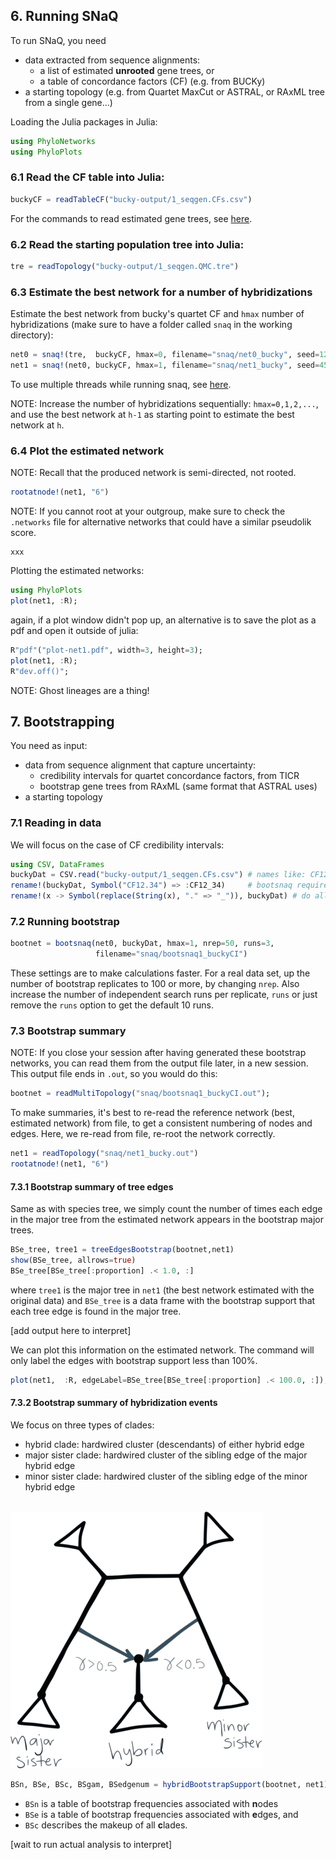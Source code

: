 





## 6. Running SNaQ

To run SNaQ, you need
- data extracted from sequence alignments:
  - a list of estimated **unrooted** gene trees, or
  - a table of concordance factors (CF) (e.g. from BUCKy)
- a starting topology (e.g. from Quartet MaxCut or ASTRAL, or RAxML tree from a single gene...)

Loading the Julia packages in Julia:
```julia
using PhyloNetworks
using PhyloPlots
```

### 6.1 Read the CF table into Julia:
```julia
buckyCF = readTableCF("bucky-output/1_seqgen.CFs.csv")
```

For the commands to read estimated gene trees, see [here]().

### 6.2 Read the starting population tree into Julia:
```julia
tre = readTopology("bucky-output/1_seqgen.QMC.tre")
```

### 6.3 Estimate the best network for a number of hybridizations
Estimate the best network from bucky's quartet CF and `hmax` number of hybridizations (make sure to have a folder called `snaq` in the working directory):
```julia
net0 = snaq!(tre,  buckyCF, hmax=0, filename="snaq/net0_bucky", seed=123)
net1 = snaq!(net0, buckyCF, hmax=1, filename="snaq/net1_bucky", seed=456)
```

To use multiple threads while running snaq, see [here]().

NOTE: Increase the number of hybridizations sequentially:
`hmax=0,1,2,...`, and use the best network at `h-1` as starting
point to estimate the best network at `h`.

### 6.4 Plot the estimated network

NOTE: Recall that the produced network is semi-directed, not rooted.
```julia
rootatnode!(net1, "6")
```

NOTE: If you cannot root at your outgroup, make sure to check the `.networks` file for alternative networks that could have a similar pseudolik score.

```
xxx
```

Plotting the estimated networks:
```julia
using PhyloPlots
plot(net1, :R);
```
again, if a plot window didn't pop up, an alternative is to save the plot
as a pdf and open it outside of julia:

```julia
R"pdf"("plot-net1.pdf", width=3, height=3);
plot(net1, :R);
R"dev.off()";
```

NOTE: Ghost lineages are a thing!

## 7. Bootstrapping

You need as input:

- data from sequence alignment that capture uncertainty:
  - credibility intervals for quartet concordance factors, from TICR
  - bootstrap gene trees from RAxML (same format that ASTRAL uses)
- a starting topology

### 7.1 Reading in data

We will focus on the case of CF credibility intervals:

```julia
using CSV, DataFrames
buckyDat = CSV.read("bucky-output/1_seqgen.CFs.csv") # names like: CF12.34, CF12.34_lo etc.
rename!(buckyDat, Symbol("CF12.34") => :CF12_34)     # bootsnaq requires these colunm names
rename!(x -> Symbol(replace(String(x), "." => "_")), buckyDat) # do all in one go
```

### 7.2 Running bootstrap
```julia
bootnet = bootsnaq(net0, buckyDat, hmax=1, nrep=50, runs=3,
                   filename="snaq/bootsnaq1_buckyCI")
```

These settings are to make calculations faster. For a real data set,
up the number of bootstrap replicates to 100 or more, by changing `nrep`.
Also increase the number of independent search runs per replicate, `runs`
or just remove the `runs` option to get the default 10 runs.


### 7.3 Bootstrap summary

NOTE: If you close your session after having generated these bootstrap networks, you can
read them from the output file later, in a new session.
This output file ends in `.out`, so you would do this:
```julia
bootnet = readMultiTopology("snaq/bootsnaq1_buckyCI.out");
```

To make summaries, it's best to re-read the reference network (best,
estimated network) from file, to get a consistent numbering of nodes and edges.
Here, we re-read from file, re-root the network correctly.

```julia
net1 = readTopology("snaq/net1_bucky.out")
rootatnode!(net1, "6")
```

#### 7.3.1 Bootstrap summary of tree edges

Same as with species tree, we simply count the number of times each edge in the major tree from the estimated network appears in the bootstrap major trees.

```julia
BSe_tree, tree1 = treeEdgesBootstrap(bootnet,net1)
show(BSe_tree, allrows=true)
BSe_tree[BSe_tree[:proportion] .< 1.0, :]
```
where `tree1` is the major tree in `net1` (the best network estimated with the original data)
and `BSe_tree` is a data frame with the bootstrap support that each tree edge is found
in the major tree.

[add output here to interpret]

We can plot this information on the estimated network.
The command will only label the edges with
bootstrap support less than 100%.

```julia
plot(net1,  :R, edgeLabel=BSe_tree[BSe_tree[:proportion] .< 100.0, :]);
```

#### 7.3.2 Bootstrap summary of hybridization events

We focus on three types of clades:
- hybrid clade: hardwired cluster (descendants) of either hybrid edge
- major sister clade: hardwired cluster of the sibling edge of the major hybrid edge
- minor sister clade: hardwired cluster of the sibling edge of the minor hybrid edge

<br><img src="images/hybridBSexplain.png" width="403">

```julia
BSn, BSe, BSc, BSgam, BSedgenum = hybridBootstrapSupport(bootnet, net1);
```
- `BSn` is a table of bootstrap frequencies associated with **n**odes
- `BSe` is a table of bootstrap frequencies associated with **e**dges, and
- `BSc` describes the makeup of all **c**lades.

[wait to run actual analysis to interpret]